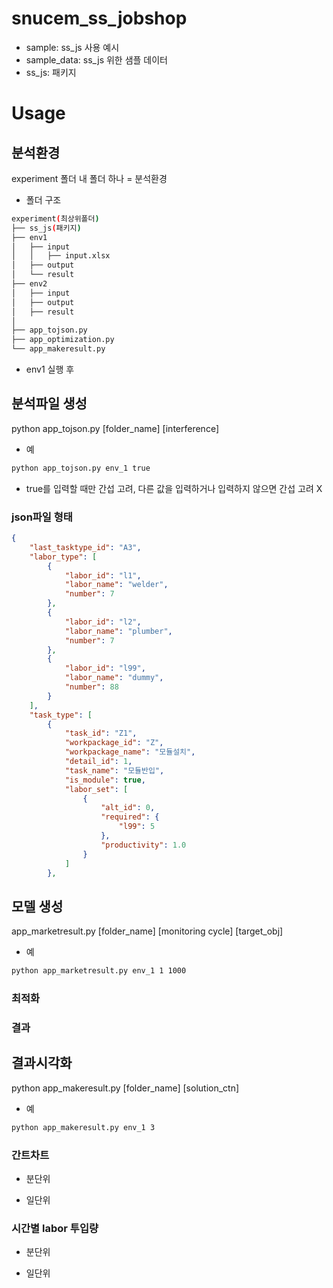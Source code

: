 # snucem_ss_jobshop
* sample: ss_js 사용 예시
* sample_data: ss_js 위한 샘플 데이터
* ss_js: 패키지


# Usage
## 분석환경
experiment 폴더 내 폴더 하나 = 분석환경
* 폴더 구조
```bash
experiment(최상위폴더)
├── ss_js(패키지)
├── env1
│   ├── input
│	│	├── input.xlsx
│   ├── output
│   └── result
├── env2
│   ├── input
│   ├── output
│   ├── result
│   
├── app_tojson.py
├── app_optimization.py
└── app_makeresult.py
``` 
* env1 실행 후


## 분석파일 생성
python app_tojson.py [folder_name] [interference]
* 예
```bash
python app_tojson.py env_1 true
```
* true를 입력할 때만 간섭 고려, 다른 값을 입력하거나 입력하지 않으면 간섭 고려 X

### json파일 형태
```json
{	
	"last_tasktype_id": "A3", 
	"labor_type": [
		{
			"labor_id": "l1",
			"labor_name": "welder",
			"number": 7
		},
		{
			"labor_id": "l2",
			"labor_name": "plumber",
			"number": 7
		},
		{
			"labor_id": "l99",
			"labor_name": "dummy",
			"number": 88
		}
	],
	"task_type": [
		{
			"task_id": "Z1",
			"workpackage_id": "Z",
			"workpackage_name": "모듈설치",
			"detail_id": 1,
			"task_name": "모듈반입",
			"is_module": true,
			"labor_set": [
				{
					"alt_id": 0,
					"required": {
						"l99": 5
					},
					"productivity": 1.0
				}
			]
		},
```

## 모델 생성
app_marketresult.py [folder_name] [monitoring cycle] [target_obj]
* 예
```bash
python app_marketresult.py env_1 1 1000
```
### 최적화

### 결과


## 결과시각화
python app_makeresult.py [folder_name] [solution_ctn]
* 예
```bash
python app_makeresult.py env_1 3
```
### 간트차트
* 분단위

* 일단위

### 시간별 labor 투입량
* 분단위

* 일단위